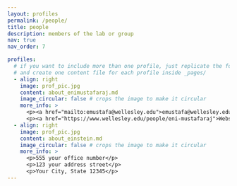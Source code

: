 ```yaml
---
layout: profiles
permalink: /people/
title: people
description: members of the lab or group
nav: true
nav_order: 7

profiles:
  # if you want to include more than one profile, just replicate the following block
  # and create one content file for each profile inside _pages/
  - align: right
    image: prof_pic.jpg
    content: about_enimustafaraj.md
    image_circular: false # crops the image to make it circular
    more_info: >
      <p><a href="mailto:emustafa@wellesley.edu">emustafa@wellesley.edu</a></p>
      <p><a href="https://www.wellesley.edu/people/eni-mustafaraj">Website</a></p>
  - align: right
    image: prof_pic.jpg
    content: about_einstein.md
    image_circular: false # crops the image to make it circular
    more_info: >
      <p>555 your office number</p>
      <p>123 your address street</p>
      <p>Your City, State 12345</p>
---
```

